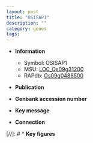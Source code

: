 ```yaml
---
layout: post
title: "OSISAP1"
description: ""
category: genes
tags: 
---
```


* **Information**  
    + Symbol: OSISAP1  
    + MSU: [LOC_Os09g31200](http://rice.uga.edu/cgi-bin/ORF_infopage.cgi?orf=LOC_Os09g31200)  
    + RAPdb: [Os09g0486500](http://rapdb.dna.affrc.go.jp/viewer/gbrowse_details/irgsp1?name=Os09g0486500)  

* **Publication**  

* **Genbank accession number**  

* **Key message**  

* **Connection**  

[//]: # * **Key figures**  


